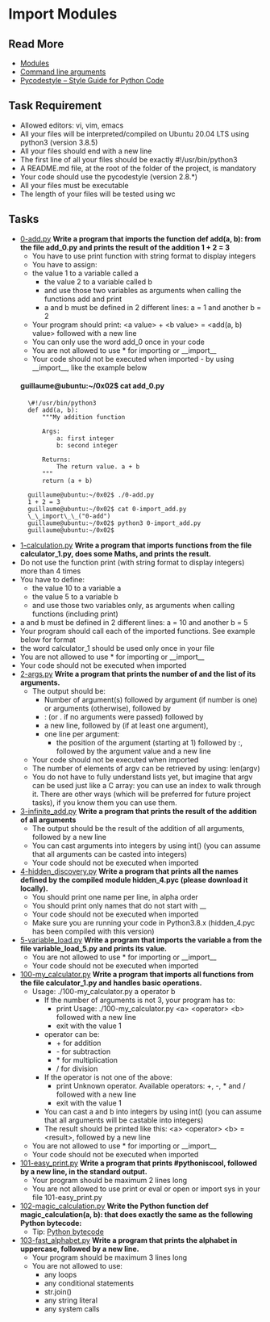 # Import Modules
## Read More 
- [Modules](https://docs.python.org/3/tutorial/modules.html)
- [Command line arguments](https://docs.python.org/3/tutorial/stdlib.html#command-line-arguments)
- [Pycodestyle – Style Guide for Python Code](https://pypi.org/project/pycodestyle/)
## Task Requirement 
- Allowed editors: vi, vim, emacs
- All your files will be interpreted/compiled on Ubuntu 20.04 LTS using python3 (version 3.8.5)
- All your files should end with a new line
- The first line of all your files should be exactly #!/usr/bin/python3
- A README.md file, at the root of the folder of the project, is mandatory
- Your code should use the pycodestyle (version 2.8.*)
- All your files must be executable
- The length of your files will be tested using wc
## Tasks
- [0-add.py](0-add.py) **Write a program that imports the function def add(a, b): from the file add_0.py and prints the result of the addition 1 + 2 = 3**
  - You have to use print function with string format to display integers
  - You have to assign:
  - the value 1 to a variable called a
    - the value 2 to a variable called b
    - and use those two variables as arguments when calling the functions add and print
    - a and b must be defined in 2 different lines: a = 1 and another b = 2
  - Your program should print: \<a value\> + \<b value\> = \<add(a, b) value\> followed with a new line
  - You can only use the word add_0 once in your code
  - You are not allowed to use \* for importing or \_\_import\_\_
  - Your code should not be executed when imported - by using \_\_import\_\_, like the example below
  #### guillaume@ubuntu:~/0x02$ cat add_0.py
        \#!/usr/bin/python3
        def add(a, b):
            """My addition function

            Args:
                a: first integer
                b: second integer

            Returns:
                The return value. a + b
            """
            return (a + b)

        guillaume@ubuntu:~/0x02$ ./0-add.py
        1 + 2 = 3
        guillaume@ubuntu:~/0x02$ cat 0-import_add.py
        \_\_import\_\_("0-add")
        guillaume@ubuntu:~/0x02$ python3 0-import_add.py 
        guillaume@ubuntu:~/0x02$ 
-  [1-calculation.py](1-calculation.py) **Write a program that imports functions from the file calculator_1.py, does some Maths, and prints the result.**
  - Do not use the function print (with string format to display integers) more than 4 times
  - You have to define:
    - the value 10 to a variable a
    - the value 5 to a variable b
    - and use those two variables only, as arguments when calling functions (including print)
  - a and b must be defined in 2 different lines: a = 10 and another b = 5
  - Your program should call each of the imported functions. See example below for format
  - the word calculator_1 should be used only once in your file
  - You are not allowed to use * for importing or \_\_import\_\_
  - Your code should not be executed when imported
- [2-args.py](2-args.py) **Write a program that prints the number of and the list of its arguments.**
  - The output should be:
    - Number of argument(s) followed by argument (if number is one) or arguments (otherwise), followed by
    - : (or . if no arguments were passed) followed by
    - a new line, followed by (if at least one argument),
    - one line per argument:
      - the position of the argument (starting at 1) followed by :, followed by the argument value and a new line
  - Your code should not be executed when imported
  - The number of elements of argv can be retrieved by using: len(argv)
  - You do not have to fully understand lists yet, but imagine that argv can be used just like a C array: you can use an index to walk through it. There are other ways (which will be preferred for future project tasks), if you know them you can use them.
- [3-infinite_add.py](3-infinite_add.py) **Write a program that prints the result of the addition of all arguments**
  - The output should be the result of the addition of all arguments, followed by a new line
  - You can cast arguments into integers by using int() (you can assume that all arguments can be casted into integers)
  - Your code should not be executed when imported
- [4-hidden_discovery.py](4-hidden_discovery.py) **Write a program that prints all the names defined by the compiled module hidden_4.pyc (please download it locally).**
  - You should print one name per line, in alpha order
  - You should print only names that do not start with \_\_
  - Your code should not be executed when imported
  - Make sure you are running your code in Python3.8.x (hidden_4.pyc has been compiled with this version)
- [5-variable_load.py](5-variable_load.py) **Write a program that imports the variable a from the file variable_load_5.py and prints its value.**
  - You are not allowed to use * for importing or \_\_import\_\_
  - Your code should not be executed when imported
- [100-my_calculator.py](100-my_calculator.py) **Write a program that imports all functions from the file calculator_1.py and handles basic operations.**
  - Usage: ./100-my_calculator.py a operator b
    - If the number of arguments is not 3, your program has to:
      - print Usage: ./100-my_calculator.py \<a\> \<operator\> \<b\> followed with a new line
      - exit with the value 1
    - operator can be:
      - \+ for addition
      - \- for subtraction
      - \* for multiplication
      - / for division
    - If the operator is not one of the above:
      - print Unknown operator. Available operators: \+, \-, \* and / followed with a new line
      - exit with the value 1
    - You can cast a and b into integers by using int() (you can assume that all arguments will be castable into integers)
    - The result should be printed like this: \<a\> \<operator\> \<b\> = \<result\>, followed by a new line
  - You are not allowed to use \* for importing or \_\_import\_\_
  - Your code should not be executed when imported
- [101-easy_print.py](101-easy_print.py) **Write a program that prints \#pythoniscool, followed by a new line, in the standard output.**
  - Your program should be maximum 2 lines long
  - You are not allowed to use print or eval or open or import sys in your file 101-easy_print.py
- [102-magic_calculation.py](102-magic_calculation.py) **Write the Python function def magic_calculation(a, b): that does exactly the same as the following Python bytecode:**
  - Tip: [Python bytecode](https://docs.python.org/3.4/library/dis.html)
- [103-fast_alphabet.py](103-fast_alphabet.py) **Write a program that prints the alphabet in uppercase, followed by a new line.**
  - Your program should be maximum 3 lines long
  - You are not allowed to use:
    - any loops
    - any conditional statements
    - str.join()
    - any string literal
    - any system calls
